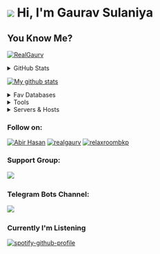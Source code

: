 <h1 align="left"><img src="https://media.giphy.com/media/hvRJCLFzcasrR4ia7z/giphy.gif" width="25px"> Hi, I'm Gaurav Sulaniya</h1>

## You Know Me?
<p align="left"> <a href="https://github.com/RealGaurv"><img src="https://komarev.com/ghpvc/?username=realGaurv&label=Profile%20views&color=0e75b6&style=flat" alt="RealGaurv" /></a> </p>

<details>
  <summary>GitHub Stats</summary>
<br/>
<p align="left"> <a href="https://github.com/realgaurv"><img src="https://github-profile-trophy.vercel.app/?username=realgaurv" alt="realgaurv" /></a> </p>
  </details>

[![My github stats](https://github-readme-stats.vercel.app/api?username=RealGaurv&show_icons=true&theme=cobalt&count_private=true)](https://github.com/RealGaurv)
<details>
  <summary>Fav Databases</summary>
    <br/>
<p align="left"> <a href="https://www.mongodb.com/" target="_blank"> <img src="https://raw.githubusercontent.com/devicons/devicon/master/icons/mongodb/mongodb-original-wordmark.svg" alt="mongodb" width="40" height="40"/> </a> <a href="https://www.mysql.com/" target="_blank"> <img src="https://raw.githubusercontent.com/devicons/devicon/master/icons/mysql/mysql-original-wordmark.svg" alt="mysql" width="40" height="40"/> </a> <a href="https://www.postgresql.org" target="_blank"> <img src="https://raw.githubusercontent.com/devicons/devicon/master/icons/postgresql/postgresql-original-wordmark.svg" alt="postgresql" width="40" height="40"/> </a> </p>

</details>

<details>
    <summary>Tools</summary>
    <br/>
<p align="left"> <a href="https://www.docker.com/" target="_blank"> <img src="https://raw.githubusercontent.com/devicons/devicon/master/icons/docker/docker-original-wordmark.svg" alt="docker" width="40" height="40"/> </a> <a href="https://www.jetbrains.com/pycharm/" target="_blank"> <img src="https://github.com/devicons/devicon/raw/master/icons/pycharm/pycharm-original-wordmark.svg" alt="pycharm" width="40" height="40"/> </a> <a href="https://www.nginx.com" target="_blank"> <img src="https://raw.githubusercontent.com/devicons/devicon/master/icons/nginx/nginx-original.svg" alt="nginx" width="40" height="40"/> </a> </p>

</details>

<details>
    <summary>Servers & Hosts</summary>
    <br/>
<p align="left"> <a href="https://github.com/" target="_blank"> <img src="https://github.com/devicons/devicon/raw/master/icons/github/github-original-wordmark.svg" alt="github" width="40" height="40"/> </a> <a href="https://aws.amazon.com" target="_blank"> <img src="https://github.com/Thomas-George-T/Thomas-George-T/raw/master/assets/aws.svg" alt="aws" width="40" height="40"/> </a> <a href="https://azure.microsoft.com/en-in/" target="_blank"> <img src="https://www.vectorlogo.zone/logos/microsoft_azure/microsoft_azure-icon.svg" alt="azure" width="40" height="40"/> </a> <a href="https://cloud.google.com" target="_blank"> <img src="https://www.vectorlogo.zone/logos/google_cloud/google_cloud-icon.svg" alt="gcp" width="40" height="40"/> </a> <a href="https://heroku.com" target="_blank"> <img src="https://github.com/Thomas-George-T/Thomas-George-T/raw/master/assets/heroku.svg" alt="heroku" width="40" height="40"/> </a> <a href="https://www.linux.org/" target="_blank"> <img src="https://raw.githubusercontent.com/devicons/devicon/master/icons/linux/linux-original.svg" alt="linux" width="40" height="40"/> </a> </p>

  </details>

### Follow on:
[![Abir Hasan](https://img.icons8.com/fluent/48/000000/twitter.png)](https://twitter.com/realgaurv)
[![realgaurv](https://img.icons8.com/fluent/48/000000/instagram-new.png)](https://instagram.com/realgaurv)
[![relaxroombkp](https://img.icons8.com/fluent/48/000000/telegram-app.png)](https://t.me/relaxroombkp)

### Support Group:
<a href="https://t.me/RelaxroomChat1"><img src="https://img.shields.io/badge/Relaxroom%20Team-Join%20Telegram%20Group-blue.svg?logo=telegram"></a>

### Telegram Bots Channel:
<a href="https://t.me/RelaxroomBkp"><img src="https://img.shields.io/badge/Free%20Movies/Series-Join%20Telegram%20Channel-blue.svg?logo=telegram"></a>

### Currently I'm Listening
[![spotify-github-profile](https://spotify-github-profile.vercel.app/api/view?uid=31eacjzklsdo2qatl3syh5stueji&cover_image=true&theme=novatorem&bar_color=53b14f&bar_color_cover=false)](https://github.com/kittinan/spotify-github-profile)

